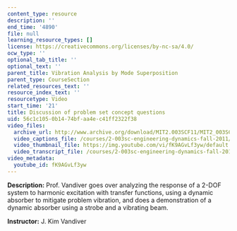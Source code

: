 ```yaml
---
content_type: resource
description: ''
end_time: '4890'
file: null
learning_resource_types: []
license: https://creativecommons.org/licenses/by-nc-sa/4.0/
ocw_type: ''
optional_tab_title: ''
optional_text: ''
parent_title: Vibration Analysis by Mode Superposition
parent_type: CourseSection
related_resources_text: ''
resource_index_text: ''
resourcetype: Video
start_time: '21'
title: Discussion of problem set concept questions
uid: 56c1c105-0b14-74bf-aa4e-c41ff2322f38
video_files:
  archive_url: http://www.archive.org/download/MIT2.003SCF11/MIT2_003SCF11_lec26_300k.mp4
  video_captions_file: /courses/2-003sc-engineering-dynamics-fall-2011/0ee6d0cb0a95598aa294b20e7dc4745c_fK9AGvLf3yw.vtt
  video_thumbnail_file: https://img.youtube.com/vi/fK9AGvLf3yw/default.jpg
  video_transcript_file: /courses/2-003sc-engineering-dynamics-fall-2011/c17f5833b9e7a77161f6bf59a8a1a773_fK9AGvLf3yw.pdf
video_metadata:
  youtube_id: fK9AGvLf3yw
---
```


**Description:** Prof. Vandiver goes over analyzing the response of a 2-DOF system to harmonic excitation with transfer functions, using a dynamic absorber to mitigate problem vibration, and does a demonstration of a dynamic absorber using a strobe and a vibrating beam.

**Instructor:** J. Kim Vandiver

